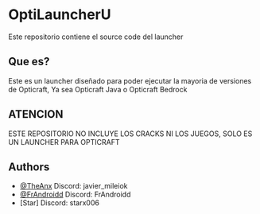 
# OptiLauncherU

Este repositorio contiene el source code del launcher 




## Que es?
Este es un launcher diseñado para poder ejecutar la mayoria de versiones de Opticraft, Ya sea Opticraft Java o Opticraft Bedrock

## ATENCION
ESTE REPOSITORIO NO INCLUYE LOS CRACKS NI LOS JUEGOS, SOLO ES UN LAUNCHER PARA OPTICRAFT 

## Authors

- [@TheAnx](https://www.github.com/TheAnx) Discord: javier_mileiok
- [@FrAndroidd](https://github.com/FrAndroidd) Discord: FrAndroidd
- [Star] Discord: starx006


